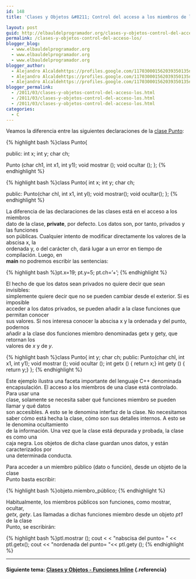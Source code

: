 ```yaml
---
id: 148
title: 'Clases y Objetos &#8211; Control del acceso a los miembros de la clase'

layout: post
guid: http://elbauldelprogramador.org/clases-y-objetos-control-del-acceso-a-los-miembros-de-la-clase/
permalink: /clases-y-objetos-control-del-acceso-los/
blogger_blog:
  - www.elbauldelprogramador.org
  - www.elbauldelprogramador.org
  - www.elbauldelprogramador.org
blogger_author:
  - Alejandro Alcaldehttps://profiles.google.com/117030001562039350135noreply@blogger.com
  - Alejandro Alcaldehttps://profiles.google.com/117030001562039350135noreply@blogger.com
  - Alejandro Alcaldehttps://profiles.google.com/117030001562039350135noreply@blogger.com
blogger_permalink:
  - /2011/03/clases-y-objetos-control-del-acceso-los.html
  - /2011/03/clases-y-objetos-control-del-acceso-los.html
  - /2011/03/clases-y-objetos-control-del-acceso-los.html
categories:
  - C
---
```

<div class="iconcpp">
</div>

Veamos la diferencia entre las siguientes declaraciones de la [clase Punto][1]:  
  
<!--more-->

  


{% highlight bash %}class Punto{
 
public:
  int x;
  int y;
  char ch;

  Punto (char ch1, int x1, int y1);
  void mostrar ();
  void ocultar ();
};
{% endhighlight %}

{% highlight bash %}class Punto{
  int x;
  int y;
  char ch;

public:
  Punto(char chl, int x1, int yl);
  void mostrar();
  void ocultar();
};
{% endhighlight %}



La diferencia de las declaraciones de las clases está en el acceso a los miembros  
dato de la clase, **private**, por defecto. Los datos son, por tanto, privados y las funciones  
son públicas. Cualquier intento de modificar directamente los valores de la abscisa x, la  
ordenada y, o del carácter ch, dará lugar a un error en tiempo de compilación. Luego, en  
**main** no podremos escribir las sentencias:



{% highlight bash %}pt.x=19;
pt.y=5;
pt.ch=’+’;
{% endhighlight %}

El hecho de que los datos sean privados no quiere decir que sean invisibles:  
simplemente quiere decir que no se pueden cambiar desde el exterior. Si es imposible  
acceder a los datos privados, se pueden añadir a la clase funciones que permitan conocer  
sus valores. Si nos interesa conocer la abscisa x y la ordenada y del punto, podernos  
añadir a la clase dos funciones miembro denominadas getx y gety, que retornan los  
valores de *x* y de *y*.



{% highlight bash %}class Punto{
  int y;
  char ch;
public:
  Punto(char chl, int x1, int y1);
  void mostrar ();
  void ocultar ();
  int getx () { return x;}
  int gety () { return y;}
};
{% endhighlight %}



Este ejemplo ilustra una faceta importante del lenguaje C++ denominada  
encapsulación. El acceso a los miembros de una clase está controlado. Para usar una  
clase, solamente se necesita saber qué funciones miembro se pueden llamar y qué datos  
son accesibles. A esto se le denomina interfaz de la clase. No necesitamos saber cómo está hecha la clase, cómo son sus detalles internos. A esto se le denomina ocultamiento  
de la información. Una vez que la clase está depurada y probada, la clase es como una  
caja negra. Los objetos de dicha clase guardan unos datos, y están caracterizados por  
una determinada conducta.

Para acceder a un miembro público (dato o función), desde un objeto de la clase  
Punto basta escribir:



{% highlight bash %}objeto.miembro_público;
{% endhighlight %}

Habitualmente, los miembros públicos son funciones, como mostrar, ocultar,  
*getx, gety*. Las llamadas a dichas funciones miembro desde un objeto *pt1* de la clase  
Punto, se escribirán:



{% highlight bash %}ptl.mostrar ();
cout < < "nabscisa del punto= " << ptl.getx();
cout << "nordenada del punto= "<< ptl.gety ();
{% endhighlight %}

* * *

#### Siguiente tema: [Clases y Objetos - Funciones Inline][2] {.referencia}



 [1]: http://elbauldelprogramador.com/clases-y-objetos-definir-una-clase/
 [2]: http://elbauldelprogramador.com/clases-y-objetos-funciones-inline/